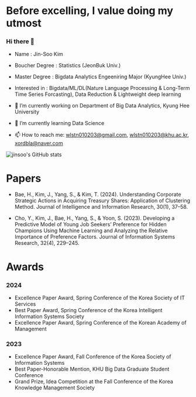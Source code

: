 # Before excelling, I value doing my utmost
### Hi there 👋


- Name : Jin-Soo Kim  

- Boucher Degree : Statistics (JeonBuk Univ.)  

- Master Degree : Bigdata Analytics Engeeniring Major (KyungHee Univ.)  

- Interested in : Bigdata/ML/DL(Nature Language Processing & Long-Term Time Series Forcasting), Data Reduction & Lightweight deep learning  

- 🔭 I’m currently working on Department of Big Data Analytics, Kyung Hee University
  
- 🌱 I’m currently learning Data Science
  
- 📫 How to reach me: wlstn010203@gmail.com, wlstn010203@khu.ac.kr, xordbla@naver.com

![jinsoo's GitHub stats](https://github-readme-stats.vercel.app/api?username=jinsoo96&show_icons=true&theme=radical)  


# Papers  

- Bae, H., Kim, J., Yang, S., & Kim, T. (2024). Understanding Corporate Strategic Actions in Acquiring Treasury Shares: Application of Clustering Method. Journal of Intelligence and Information Research, 30(1), 37–58.  

- Cho, Y., Kim, J., Bae, H., Yang, S., & Yoon, S. (2023). Developing a Predictive Model of Young Job Seekers’ Preference for Hidden Champions Using Machine Learning and Analyzing the Relative Importance of Preference Factors. Journal of Information Systems Research, 32(4), 229–245.




# Awards  

### 2024  

- Excellence Paper Award, Spring Conference of the Korea Society of IT Services
- Best Paper Award, Spring Conference of the Korea Intelligent Information Systems Society
- Excellence Paper Award, Spring Conference of the Korean Academy of Management  

### 2023  

- Excellence Paper Award, Fall Conference of the Korea Society of Information Systems
- Best Paper-Honorable Mention, KHU Big Data Graduate Student Conference
- Grand Prize, Idea Competition at the Fall Conference of the Korea Knowledge Management Society








